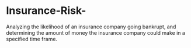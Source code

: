 # Insurance-Risk-
Analyzing the likelihood of an insurance company going bankrupt, and determining the amount of money the insurance company could make in a specified time frame. 
